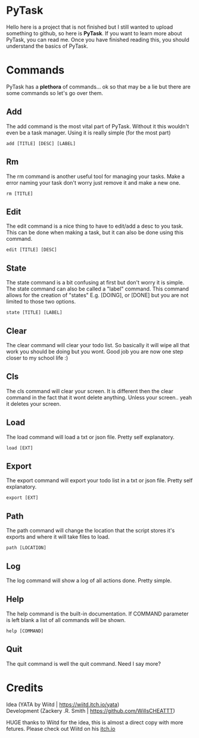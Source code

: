 # PyTask

Hello here is a project that is not finished but I still wanted to upload something to github, so here is **PyTask**. If you want to learn more about PyTask, you can read me. Once you have finished reading this, you should understand the basics of PyTask.


# Commands

PyTask has a **plethora** of commands... ok so that may be a lie but there are some commands so let's go over them.

## Add

The add command is the most vital part of PyTask. Without it this wouldn't even be a task manager. Using it is really simple (for the most part)

`add [TITLE] [DESC] [LABEL]`


## Rm

The rm command is another useful tool for managing your tasks. Make a error naming your task don't worry just remove it and make a new one.

`rm [TITLE]`

## Edit

The edit command is a nice thing to have to edit/add a desc to you task. This can be done when making a task, but it can also be done using this command.

`edit [TITLE] [DESC]`

## State

The state command is a bit confusing at first but don't worry it is simple. The state command can also be called a "label" command. This command allows for the creation of "states" E.g. [DOING], or [DONE] but you are not limited to those two options.

`state [TITLE] [LABEL]`

## Clear

The clear command will clear your todo list. So basically it will wipe all that work you should be doing but you wont. Good job you are now one step closer to my school life :)

## Cls

The cls command will clear your screen. It is different then the clear command in the fact that it wont delete anything. Unless your screen.. yeah it deletes your screen.

## Load

The load command will load a txt or json file. Pretty self explanatory.

`load [EXT]`

## Export

The export command will export your todo list in a txt or json file. Pretty self explanatory.

`export [EXT]`

## Path

The path command will change the location that the script stores it's exports and where it will take files to load.

`path [LOCATION]`

## Log

The log command will show a log of all actions done. Pretty simple.

## Help

The help command is the built-in documentation. If COMMAND parameter is left blank a list of all commands will be shown.

`help [COMMAND]`

## Quit
The quit command is well the quit command. Need I say more?

# Credits

Idea (YATA by Wiitd | https://wiitd.itch.io/yata)                
Development (Zackery .R. Smith | https://github.com/WillsCHEATTT)       

HUGE thanks to Wiitd for the idea, this is almost a direct copy with more fetures. Please check out Wiitd on his [itch.io](https://wiitd.itch.io/)



